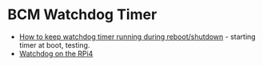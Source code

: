 # BCM Watchdog Timer

* [How to keep watchdog timer running during reboot/shutdown](https://raspberrypi.stackexchange.com/questions/68331/how-to-keep-watchdog-timer-running-during-reboot-shutdown) - starting timer at boot, testing.
* [Watchdog on the RPi4](https://raspberrypi.stackexchange.com/questions/108080/watchdog-on-the-rpi4)
